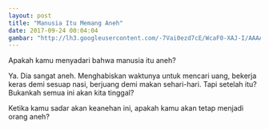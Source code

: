 ```yaml
---
layout: post
title: "Manusia Itu Memang Aneh"
date: 2017-09-24 00:04:04
gambar: "http://lh3.googleusercontent.com/-7Vai0ezd7cE/WcaF0-XAJ-I/AAAAAAAAAEY/Xya0P5H1GxAvxI81js68xY0nwgDYbfFdQCLcBGAs/h120/before_the_sun_goes_down_by_crims0nphotography-db1pkly.jpg"
---
```


Apakah kamu menyadari bahwa manusia itu aneh?

Ya. Dia sangat aneh. Menghabiskan waktunya untuk mencari uang, bekerja keras demi sesuap nasi, berjuang demi makan sehari-hari. Tapi setelah itu? Bukankah semua ini akan kita tinggal?

Ketika kamu sadar akan keanehan ini, apakah kamu akan tetap menjadi orang aneh?